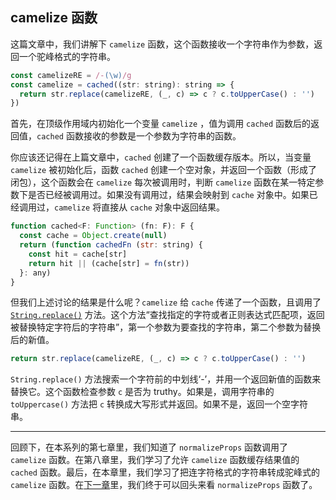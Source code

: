 ## camelize 函数

这篇文章中，我们讲解下 `camelize` 函数，这个函数接收一个字符串作为参数，返回一个驼峰格式的字符串。

```javascript
const camelizeRE = /-(\w)/g
const camelize = cached((str: string): string => {
  return str.replace(camelizeRE, (_, c) => c ? c.toUpperCase() : '')
})
```

首先，在顶级作用域内初始化一个变量 `camelize` ，值为调用 `cached` 函数后的返回值，`cached` 函数接收的参数是一个参数为字符串的函数。

你应该还记得在上篇文章中，`cached` 创建了一个函数缓存版本。所以，当变量 `camelize` 被初始化后，函数 `cached` 创建一个空对象，并返回一个函数（形成了闭包），这个函数会在 `camelize` 每次被调用时，判断 `camelize` 函数在某一特定参数下是否已经被调用过。如果没有调用过，结果会映射到 `cache` 对象中。如果已经调用过，`camelize` 将直接从 `cache` 对象中返回结果。

```javascript
function cached<F: Function> (fn: F): F {
  const cache = Object.create(null)
  return (function cachedFn (str: string) {
    const hit = cache[str]
    return hit || (cache[str] = fn(str))
  }: any)
}
```

但我们上述讨论的结果是什么呢？`camelize` 给 `cache` 传递了一个函数，且调用了 [`String.replace()`](https://developer.mozilla.org/zh-CN/docs/Web/JavaScript/Reference/Global_Objects/String/replace) 方法。这个方法“查找指定的字符或者正则表达式匹配项，返回被替换特定字符后的字符串”，第一个参数为要查找的字符串，第二个参数为替换后的新值。

```javascript
return str.replace(camelizeRE, (_, c) => c ? c.toUpperCase() : '')
```

`String.replace()` 方法搜索一个字符前的中划线‘-’，并用一个返回新值的函数来替换它。这个函数检查参数 `c` 是否为 truthy。如果是，调用字符串的 `toUppercase()` 方法把 `c` 转换成大写形式并返回。如果不是，返回一个空字符串。

---

回顾下，在本系列的第七章里，我们知道了 `normalizeProps` 函数调用了 `camelize` 函数。在第八章里，我们学习了允许 `camelize` 函数缓存结果值的 `cached` 函数。最后，在本章里，我们学习了把连字符格式的字符串转成驼峰式的 `camelize` 函数。在[下一章](https://github.com/ohhoney1/Vue.js-Source-Code-line-by-line/blob/master/docs/10-the-normalizeProps-function.md)里，我们终于可以回头来看 `normalizeProps` 函数了。
